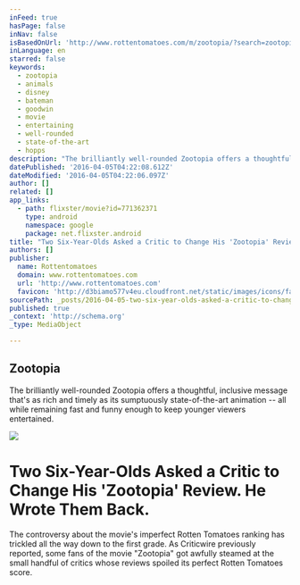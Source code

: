 ```yaml
---
inFeed: true
hasPage: false
inNav: false
isBasedOnUrl: 'http://www.rottentomatoes.com/m/zootopia/?search=zootopia'
inLanguage: en
starred: false
keywords:
  - zootopia
  - animals
  - disney
  - bateman
  - goodwin
  - movie
  - entertaining
  - well-rounded
  - state-of-the-art
  - hopps
description: "The brilliantly well-rounded Zootopia offers a thoughtful, inclusive message that's as rich and timely as its sumptuously state-of-the-art animation -- all while remaining fast and funny enough to keep younger viewers entertained."
datePublished: '2016-04-05T04:22:08.612Z'
dateModified: '2016-04-05T04:22:06.097Z'
author: []
related: []
app_links:
  - path: flixster/movie?id=771362371
    type: android
    namespace: google
    package: net.flixster.android
title: "Two Six-Year-Olds Asked a Critic to Change His 'Zootopia' Review. He Wrote Them Back."
authors: []
publisher:
  name: Rottentomatoes
  domain: www.rottentomatoes.com
  url: 'http://www.rottentomatoes.com'
  favicon: 'http://d3biamo577v4eu.cloudfront.net/static/images/icons/favicon.ico'
sourcePath: _posts/2016-04-05-two-six-year-olds-asked-a-critic-to-change-his-zootopia-re.md
published: true
_context: 'http://schema.org'
_type: MediaObject

---
```

<article style=""><h1>Zootopia</h1><p>The brilliantly well-rounded Zootopia offers a thoughtful, inclusive message that's as rich and timely as its sumptuously state-of-the-art animation -- all while remaining fast and funny enough to keep younger viewers entertained.</p><img src="https://resizing.flixster.com/2qX0wP3SjhVsNrvzmxYr0LXPpYY=/499x741/v1.bTsxMTMxODA2ODtwOzE3MDMzOzIwNDg7NDk5Ozc0MQ" /></article>

# Two Six-Year-Olds Asked a Critic to Change His 'Zootopia' Review. He Wrote Them Back.

The controversy about the movie's imperfect Rotten Tomatoes ranking has trickled all the way down to the first grade. As Criticwire previously reported, some fans of the movie "Zootopia" got awfully steamed at the small handful of critics whose reviews spoiled its perfect Rotten Tomatoes score.